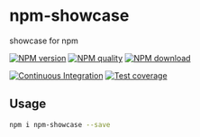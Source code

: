 # npm-showcase

showcase for npm

[![NPM version](https://img.shields.io/npm/v/npm-showcase.svg?style=flat-square)](https://npmjs.org/package/npm-showcase)
[![NPM quality](http://npm.packagequality.com/shield/npm-showcase.svg?style=flat-square)](http://packagequality.com/#?package=npm-showcase)
[![NPM download](https://img.shields.io/npm/dm/npm-showcase.svg?style=flat-square)](https://npmjs.org/package/npm-showcase)

[![Continuous Integration](https://github.com/atian25/npm-showcase/workflows/Continuous%20integration/badge.svg)](https://github.com/atian25/npm-showcase/actions?query=branch%3Amaster)
[![Test coverage](https://img.shields.io/codecov/c/github/atian25/npm-showcase.svg?style=flat-square)](https://codecov.io/gh/atian25/npm-showcase)

## Usage

```bash
npm i npm-showcase --save
```
